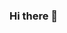 ### Hi there 👋

<!--
**Tal-Ekroni/Tal-Ekroni** is a ✨ _special_ ✨ repository because its `README.md` (this file) appears on your GitHub profile.

Here are some ideas to get you started:

- 🔭 I’m currently working on TradeBook (Stock-Market trades tracking and analyze app)
- 🌱 I’m currently learning AWS
- 👯 I’m looking to collaborate on a potential podcast
- 🤔 I’m looking for help with graphic desgin
- 💬 Ask me about React.js
- 📫 How to reach me: ...
- 😄 Pronouns: he/him
- ⚡ Fun fact: 
-->
